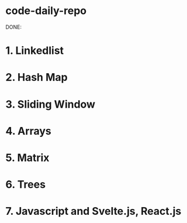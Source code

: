 # code-daily-repo

DONE:

# 1. Linkedlist
# 2. Hash Map
# 3. Sliding Window 
# 4. Arrays
# 5. Matrix
# 6. Trees
# 7. Javascript and Svelte.js,  React.js


